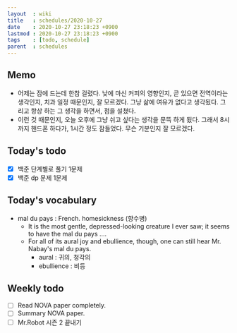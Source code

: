```yaml
---
layout  : wiki
title   : schedules/2020-10-27
date    : 2020-10-27 23:18:23 +0900
lastmod : 2020-10-27 23:18:23 +0900
tags    : [todo, schedule]
parent  : schedules
---
```


## Memo
 * 어제는 잠에 드는데 한참 걸렸다. 낮에 마신 커피의 영향인지, 곧 있으면 전역이라는 생각인지, 치과 일정 때문인지, 잘 모르겠다. 그냥 삶에 여유가 없다고 생각됬다. 그리고 항상 하는 그 생각을 하면서, 점을 설쳤다.
 * 이런 것 때문인지, 오늘 오후에 그냥 쉬고 싶다는 생각을 문뜩 하게 됬다. 그래서 8시까지 핸드폰 하다가, 1시간 정도 잠들었다. 무슨 기분인지 잘 모르겠다.

## Today's todo
 * [X] 백준 단계별로 풀기 1문제
 * [X] 백준 dp 문제 1문제

## Today's vocabulary
 * mal du pays : French. homesickness (향수병)
   * It is the most gentle, depressed-looking creature I ever saw; it seems to have the mal du pays ....
   * For all of its aural joy and ebullience, though, one can still hear Mr. Nabay's mal du pays.
     * aural : 귀의, 청각의
     * ebullience : 비등

## Weekly todo
 * [ ] Read NOVA paper completely.
 * [ ] Summary NOVA paper.
 * [ ] Mr.Robot 시즌 2 끝내기
